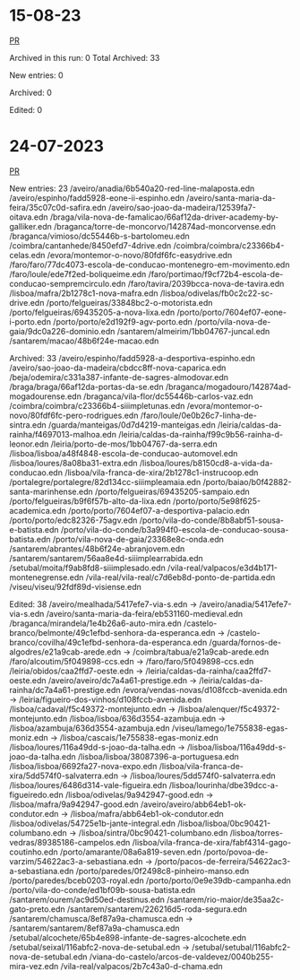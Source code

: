 # 15-08-23

[PR](https://github.com/codecadre/imt-school-addresses/pull/3)

Archived in this run:  0
Total Archived:  33

New entries:  0

Archived:  0

Edited: 0

# 24-07-2023

[PR](https://github.com/codecadre/imt-school-addresses/pull/2)

New entries:  23
/aveiro/anadia/6b540a20-red-line-malaposta.edn
/aveiro/espinho/fadd5928-eone-ii-espinho.edn
/aveiro/santa-maria-da-feira/35c07c0d-safira.edn
/aveiro/sao-joao-da-madeira/12539fa7-oitava.edn
/braga/vila-nova-de-famalicao/66af12da-driver-academy-by-galliker.edn
/braganca/torre-de-moncorvo/142874ad-moncorvense.edn
/braganca/vimioso/dc55446b-s-bartolomeu.edn
/coimbra/cantanhede/8450efd7-4drive.edn
/coimbra/coimbra/c23366b4-celas.edn
/evora/montemor-o-novo/80fdf6fc-easydrive.edn
/faro/faro/77dc4073-escola-de-conducao-montenegro-em-movimento.edn
/faro/loule/ede7f2ed-boliqueime.edn
/faro/portimao/f9cf72b4-escola-de-conducao-sempremcirculo.edn
/faro/tavira/2039bcca-nova-de-tavira.edn
/lisboa/mafra/2b1278c1-nova-mafra.edn
/lisboa/odivelas/fb0c2c22-sc-drive.edn
/porto/felgueiras/33848bc2-o-motorista.edn
/porto/felgueiras/69435205-a-nova-lixa.edn
/porto/porto/7604ef07-eone-i-porto.edn
/porto/porto/e2d192f9-agv-porto.edn
/porto/vila-nova-de-gaia/9dc0a226-dominio.edn
/santarem/almeirim/1bb04767-juncal.edn
/santarem/macao/48b6f24e-macao.edn

Archived:  33
/aveiro/espinho/fadd5928-a-desportiva-espinho.edn
/aveiro/sao-joao-da-madeira/cbdcc8ff-nova-caparica.edn
/beja/odemira/c331a387-infante-de-sagres-almodovar.edn
/braga/braga/66af12da-portas-da-se.edn
/braganca/mogadouro/142874ad-mogadourense.edn
/braganca/vila-flor/dc55446b-carlos-vaz.edn
/coimbra/coimbra/c23366b4-siiimpletunas.edn
/evora/montemor-o-novo/80fdf6fc-pero-rodrigues.edn
/faro/loule/0e0b26c7-linha-de-sintra.edn
/guarda/manteigas/0d7d4219-manteigas.edn
/leiria/caldas-da-rainha/f4697013-malhoa.edn
/leiria/caldas-da-rainha/f99c9b56-rainha-d-leonor.edn
/leiria/porto-de-mos/1bb04767-da-serra.edn
/lisboa/lisboa/a48f4848-escola-de-conducao-automovel.edn
/lisboa/loures/8a08ba31-extra.edn
/lisboa/loures/b8150cd8-a-vida-da-conducao.edn
/lisboa/vila-franca-de-xira/2b1278c1-instrucoop.edn
/portalegre/portalegre/82d134cc-siiimpleamaia.edn
/porto/baiao/b0f42882-santa-marinhense.edn
/porto/felgueiras/69435205-sampaio.edn
/porto/felgueiras/b9f6f57b-alto-da-lixa.edn
/porto/porto/5e98f625-academica.edn
/porto/porto/7604ef07-a-desportiva-palacio.edn
/porto/porto/edc82326-75agv.edn
/porto/vila-do-conde/8b8abf51-sousa-e-batista.edn
/porto/vila-do-conde/b3a994f0-escola-de-conducao-sousa-batista.edn
/porto/vila-nova-de-gaia/23368e8c-onda.edn
/santarem/abrantes/48b6f24e-abranjovem.edn
/santarem/santarem/56aa8e4d-siiimplearrabida.edn
/setubal/moita/f9ab8fd8-siiimplesado.edn
/vila-real/valpacos/e3d4b171-montenegrense.edn
/vila-real/vila-real/c7d6eb8d-ponto-de-partida.edn
/viseu/viseu/92fdf89d-visiense.edn

Edited: 38
/aveiro/mealhada/5417efe7-via-s.edn -> /aveiro/anadia/5417efe7-via-s.edn
/aveiro/santa-maria-da-feira/eb531160-medieval.edn
/braganca/mirandela/1e4b26a6-auto-mira.edn
/castelo-branco/belmonte/49c1efbd-senhora-da-esperanca.edn -> /castelo-branco/covilha/49c1efbd-senhora-da-esperanca.edn
/guarda/fornos-de-algodres/e21a9cab-arede.edn -> /coimbra/tabua/e21a9cab-arede.edn
/faro/alcoutim/5f049898-ccs.edn -> /faro/faro/5f049898-ccs.edn
/leiria/obidos/caa2ffd7-oeste.edn -> /leiria/caldas-da-rainha/caa2ffd7-oeste.edn
/aveiro/aveiro/dc7a4a61-prestige.edn -> /leiria/caldas-da-rainha/dc7a4a61-prestige.edn
/evora/vendas-novas/d108fccb-avenida.edn -> /leiria/figueiro-dos-vinhos/d108fccb-avenida.edn
/lisboa/cadaval/f5c49372-montejunto.edn -> /lisboa/alenquer/f5c49372-montejunto.edn
/lisboa/lisboa/636d3554-azambuja.edn -> /lisboa/azambuja/636d3554-azambuja.edn
/viseu/lamego/1e755838-egas-moniz.edn -> /lisboa/cascais/1e755838-egas-moniz.edn
/lisboa/loures/116a49dd-s-joao-da-talha.edn -> /lisboa/lisboa/116a49dd-s-joao-da-talha.edn
/lisboa/lisboa/38087396-a-portuguesa.edn
/lisboa/lisboa/6692fa27-nova-expo.edn
/lisboa/vila-franca-de-xira/5dd574f0-salvaterra.edn -> /lisboa/loures/5dd574f0-salvaterra.edn
/lisboa/loures/6486d314-vale-figueira.edn
/lisboa/lourinha/dbe39dcc-a-figueiredo.edn
/lisboa/odivelas/9a942947-good.edn -> /lisboa/mafra/9a942947-good.edn
/aveiro/aveiro/abb64eb1-ok-condutor.edn -> /lisboa/mafra/abb64eb1-ok-condutor.edn
/lisboa/odivelas/54725e1b-jante-integral.edn
/lisboa/lisboa/0bc90421-columbano.edn -> /lisboa/sintra/0bc90421-columbano.edn
/lisboa/torres-vedras/89385186-campelos.edn
/lisboa/vila-franca-de-xira/fabf4314-gago-coutinho.edn
/porto/amarante/08a6a819-seven.edn
/porto/povoa-de-varzim/54622ac3-a-sebastiana.edn -> /porto/pacos-de-ferreira/54622ac3-a-sebastiana.edn
/porto/paredes/0f2498c8-pinheiro-manso.edn
/porto/paredes/bceb0203-royal.edn
/porto/porto/0e9e39db-campanha.edn
/porto/vila-do-conde/ed1bf09b-sousa-batista.edn
/santarem/ourem/ac9d50ed-destinus.edn
/santarem/rio-maior/de35aa2c-gato-preto.edn
/santarem/santarem/226216d5-roda-segura.edn
/santarem/chamusca/8ef87a9a-chamusca.edn -> /santarem/santarem/8ef87a9a-chamusca.edn
/setubal/alcochete/65b4e898-infante-de-sagres-alcochete.edn
/setubal/seixal/116abfc2-nova-de-setubal.edn -> /setubal/setubal/116abfc2-nova-de-setubal.edn
/viana-do-castelo/arcos-de-valdevez/0040b255-mira-vez.edn
/vila-real/valpacos/2b7c43a0-d-chama.edn
